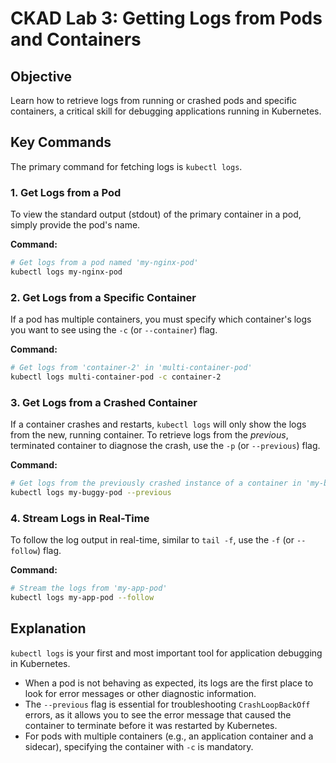 # CKAD Lab 3: Getting Logs from Pods and Containers

## Objective
Learn how to retrieve logs from running or crashed pods and specific containers, a critical skill for debugging applications running in Kubernetes.

## Key Commands

The primary command for fetching logs is `kubectl logs`.

### 1. Get Logs from a Pod
To view the standard output (stdout) of the primary container in a pod, simply provide the pod's name.

**Command:**
```bash
# Get logs from a pod named 'my-nginx-pod'
kubectl logs my-nginx-pod
```

### 2. Get Logs from a Specific Container
If a pod has multiple containers, you must specify which container's logs you want to see using the `-c` (or `--container`) flag.

**Command:**
```bash
# Get logs from 'container-2' in 'multi-container-pod'
kubectl logs multi-container-pod -c container-2
```

### 3. Get Logs from a Crashed Container
If a container crashes and restarts, `kubectl logs` will only show the logs from the new, running container. To retrieve logs from the *previous*, terminated container to diagnose the crash, use the `-p` (or `--previous`) flag.

**Command:**
```bash
# Get logs from the previously crashed instance of a container in 'my-buggy-pod'
kubectl logs my-buggy-pod --previous
```

### 4. Stream Logs in Real-Time
To follow the log output in real-time, similar to `tail -f`, use the `-f` (or `--follow`) flag.

**Command:**
```bash
# Stream the logs from 'my-app-pod'
kubectl logs my-app-pod --follow
```

## Explanation

`kubectl logs` is your first and most important tool for application debugging in Kubernetes. 

-   When a pod is not behaving as expected, its logs are the first place to look for error messages or other diagnostic information.
-   The `--previous` flag is essential for troubleshooting `CrashLoopBackOff` errors, as it allows you to see the error message that caused the container to terminate before it was restarted by Kubernetes.
-   For pods with multiple containers (e.g., an application container and a sidecar), specifying the container with `-c` is mandatory.
